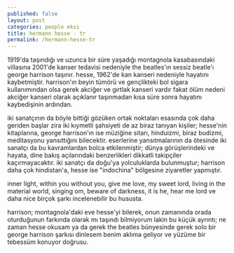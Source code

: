 ```yaml
---
published: false
layout: post
categories: people eksi
title: hermann hesse - tr
permalink: /hermann-hesse-tr
---
```

1919'da taşındığı ve uzunca bir süre yaşadığı montagnola kasabasındaki villasına 2001'de kanser tedavisi nedeniyle the beatles'ın sessiz beatle'ı george harrison taşınır. hesse, 1962'de kan kanseri nedeniyle hayatını kaybetmiştir. harrison'ın beyin tümörü ve gençlikteki bol sigara kullanımından olsa gerek akciğer ve gırtlak kanseri vardır fakat ölüm nedeni akciğer kanseri olarak açıklanır taşınmadan kısa süre sonra hayatını kaybedişinin ardından.

iki sanatçının da böyle bittiği gözüken ortak noktaları esasında çok daha geriden başlar zira iki kıymetli şahsiyeti de az biraz tanıyan kişiler; hesse'nin kitaplarına, george harrison'ın ise müziğine sitarı, hinduizmi, biraz budizmi, meditasyonu yansıttığını bilecektir. eserlerine yansıtmalarının da ötesinde iki sanatçı da bu kavramlardan bolca etkilenmiştir; dünya görüşlerindeki ve hayata, dine bakış açılarındaki benzerlikleri dikkatli takipçiler kaçırmayacaktır. iki sanatçı da doğu'ya yolculuklarda bulunmuştur; harrison daha çok hindistan'a, hesse ise "indochina" bölgesine ziyaretler yapmıştır.

inner light, within you without you, give me love, my sweet lord, living in the material world, singing om, beware of darkness, it is he, hear me lord ve daha nice birçok şarkı incelenebilir bu hususta.

harrison; montagnola'daki eve hesse'yi bilerek, onun zamanında orada oturduğunun farkında olarak mı taşındı bilmiyorum lakin bu küçük ayrıntı; ne zaman hesse okusam ya da gerek the beatles bünyesinde gerek solo bir george harrison şarkısı dinlesem benim aklıma geliyor ve yüzüme bir tebessüm konuyor doğrusu.
